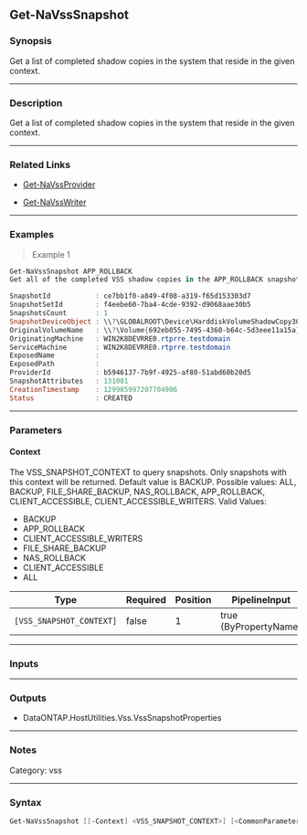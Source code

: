 Get-NaVssSnapshot
-----------------

### Synopsis
Get a list of completed shadow copies in the system that reside in the given context.

---

### Description

Get a list of completed shadow copies in the system that reside in the given context.

---

### Related Links
* [Get-NaVssProvider](Get-NaVssProvider)

* [Get-NaVssWriter](Get-NaVssWriter)

---

### Examples
> Example 1

```PowerShell
Get-NaVssSnapshot APP_ROLLBACK
Get all of the completed VSS shadow copies in the APP_ROLLBACK snapshot context.

SnapshotId           : ce7bb1f0-a849-4f08-a319-f65d153303d7
SnapshotSetId        : f4eebe60-7ba4-4cde-9392-d9068aae30b5
SnapshotsCount       : 1
SnapshotDeviceObject : \\?\GLOBALROOT\Device\HarddiskVolumeShadowCopy30
OriginalVolumeName   : \\?\Volume{692eb055-7495-4360-b64c-5d3eee11a15a}\
OriginatingMachine   : WIN2K8DEVRRE0.rtprre.testdomain
ServiceMachine       : WIN2K8DEVRRE0.rtprre.testdomain
ExposedName          :
ExposedPath          :
ProviderId           : b5946137-7b9f-4925-af80-51abd60b20d5
SnapshotAttributes   : 131081
CreationTimestamp    : 129985997207704906
Status               : CREATED

```

---

### Parameters
#### **Context**
The VSS_SNAPSHOT_CONTEXT to query snapshots.  Only snapshots with this context will be returned.  Default value is BACKUP. Possible values: ALL, BACKUP, FILE_SHARE_BACKUP, NAS_ROLLBACK, APP_ROLLBACK, CLIENT_ACCESSIBLE, CLIENT_ACCESSIBLE_WRITERS.
Valid Values:

* BACKUP
* APP_ROLLBACK
* CLIENT_ACCESSIBLE_WRITERS
* FILE_SHARE_BACKUP
* NAS_ROLLBACK
* CLIENT_ACCESSIBLE
* ALL

|Type                    |Required|Position|PipelineInput        |
|------------------------|--------|--------|---------------------|
|`[VSS_SNAPSHOT_CONTEXT]`|false   |1       |true (ByPropertyName)|

---

### Inputs

---

### Outputs
* DataONTAP.HostUtilities.Vss.VssSnapshotProperties

---

### Notes
Category: vss

---

### Syntax
```PowerShell
Get-NaVssSnapshot [[-Context] <VSS_SNAPSHOT_CONTEXT>] [<CommonParameters>]
```
